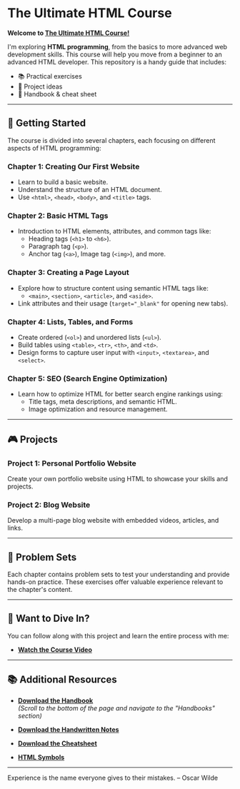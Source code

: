 # The Ultimate HTML Course 

**Welcome to [**The Ultimate HTML Course!**](https://youtu.be/k2DSi1zGEc8)**  

I'm exploring **HTML programming**, from the basics to more advanced web development skills. This course will help you move from a beginner to an advanced HTML developer. This repository is a handy guide that includes:

- 📚 Practical exercises
- 🚀 Project ideas
- 📄 Handbook & cheat sheet

---

## 📖 **Getting Started**

The course is divided into several chapters, each focusing on different aspects of HTML programming:

### **Chapter 1: Creating Our First Website**
- Learn to build a basic website.
- Understand the structure of an HTML document.
- Use `<html>`, `<head>`, `<body>`, and `<title>` tags.

### **Chapter 2: Basic HTML Tags**
- Introduction to HTML elements, attributes, and common tags like:
  - Heading tags (`<h1>` to `<h6>`).
  - Paragraph tag (`<p>`).
  - Anchor tag (`<a>`), Image tag (`<img>`), and more.

### **Chapter 3: Creating a Page Layout**
- Explore how to structure content using semantic HTML tags like:
  - `<main>`, `<section>`, `<article>`, and `<aside>`.
- Link attributes and their usage (`target="_blank"` for opening new tabs).

### **Chapter 4: Lists, Tables, and Forms**
- Create ordered (`<ol>`) and unordered lists (`<ul>`).
- Build tables using `<table>`, `<tr>`, `<th>`, and `<td>`.
- Design forms to capture user input with `<input>`, `<textarea>`, and `<select>`.

### **Chapter 5: SEO (Search Engine Optimization)**
- Learn how to optimize HTML for better search engine rankings using:
  - Title tags, meta descriptions, and semantic HTML.
  - Image optimization and resource management.

---

## 🎮 **Projects**

### **Project 1: Personal Portfolio Website**
Create your own portfolio website using HTML to showcase your skills and projects.

### **Project 2: Blog Website**
Develop a multi-page blog website with embedded videos, articles, and links.

---

## 📝 **Problem Sets**

Each chapter contains problem sets to test your understanding and provide hands-on practice. These exercises offer valuable experience relevant to the chapter's content.

---

## 🚀 **Want to Dive In?**

You can follow along with this project and learn the entire process with me:

- **[Watch the Course Video](https://youtu.be/k2DSi1zGEc8)**

---

## 📚 **Additional Resources**

- **[Download the Handbook](https://www.codewithharry.com/notes)**  
  _(Scroll to the bottom of the page and navigate to the "Handbooks" section)_

- **[Download the Handwritten Notes](https://www.codewithharry.com/notes)**

- **[Download the Cheatsheet](https://www.codewithharry.com/blogpost/html-cheatsheet/)**

- **[HTML Symbols](https://www.htmlsymbols.xyz/)**

---

Experience is the name everyone gives to their mistakes. – Oscar Wilde
